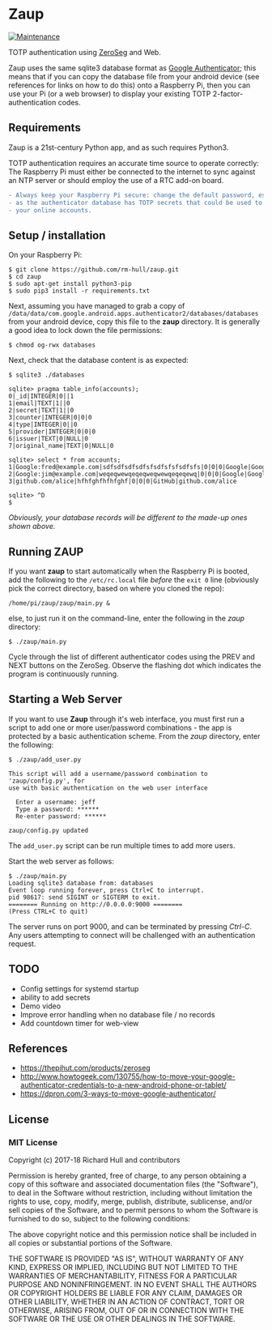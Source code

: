 # Zaup
[![Maintenance](https://img.shields.io/maintenance/yes/2020.svg?maxAge=2592000)]()

TOTP authentication using [ZeroSeg](https://thepihut.com/products/zeroseg) and Web.

Zaup uses the same sqlite3 database format as [Google Authenticator](https://play.google.com/store/apps/details?id=com.google.android.apps.authenticator2&hl=en_GB);
this means that if you can copy the database file from your android device (see
references for links on how to do this) onto a Raspberry Pi, then you can use
your Pi (or a web browser) to display your existing TOTP 2-factor-authentication codes.

## Requirements

Zaup is a 21st-century Python app, and as such requires Python3.

TOTP authentication requires an accurate time source to operate correctly: The
Raspberry Pi must either be connected to the internet to sync against an NTP
server or should employ the use of a RTC add-on board.

```diff
- Always keep your Raspberry Pi secure: change the default password, especially
- as the authenticator database has TOTP secrets that could be used to compromise
- your online accounts.
```

## Setup / installation

On your Raspberry Pi:

    $ git clone https://github.com/rm-hull/zaup.git
    $ cd zaup
    $ sudo apt-get install python3-pip
    $ sudo pip3 install -r requirements.txt

Next, assuming you have managed to grab a copy of
`/data/data/com.google.android.apps.authenticator2/databases/databases` from
your android device, copy this file to the **zaup** directory. It is generally
a good idea to lock down the file permissions:

    $ chmod og-rwx databases

Next, check that the database content is as expected:

    $ sqlite3 ./databases

    sqlite> pragma table_info(accounts);
    0|_id|INTEGER|0||1
    1|email|TEXT|1||0
    2|secret|TEXT|1||0
    3|counter|INTEGER|0|0|0
    4|type|INTEGER|0||0
    5|provider|INTEGER|0|0|0
    6|issuer|TEXT|0|NULL|0
    7|original_name|TEXT|0|NULL|0

    sqlite> select * from accounts;
    1|Google:fred@example.com|sdfsdfsdfsdfsfsdfsfsfsdfsfs|0|0|0|Google|Google:fred@example.com
    2|Google:jim@example.com|weqeqwewqeqeqweqwewqeqeqewq|0|0|0|Google|Google:jim@example.com
    3|github.com/alice|hfhfghfhfhfghf|0|0|0|GitHub|github.com/alice

    sqlite> ^D
    $

_Obviously, your database records will be different to the made-up ones shown
above._

## Running ZAUP

If you want **zaup** to start automatically when the Raspberry Pi is booted,
add the following to the `/etc/rc.local` file _before_ the `exit 0` line
(obviously pick the correct directory, based on where you cloned the repo):

    /home/pi/zaup/zaup/main.py &

else, to just run it on the command-line, enter the following in the _zaup_
directory:

    $ ./zaup/main.py

Cycle through the list of different authenticator codes using the PREV and NEXT
buttons on the ZeroSeg. Observe the flashing dot which indicates the program
is continuously running.

## Starting a Web Server

If you want to use **Zaup** through it's web interface, you must first run a script
to add one or more user/password combinations - the app is protected by a basic
authentication scheme. From the _zaup_ directory, enter the following:


    $ ./zaup/add_user.py

    This script will add a username/password combination to 'zaup/config.py', for
    use with basic authentication on the web user interface

      Enter a username: jeff
      Type a password: ******
      Re-enter password: ******

    zaup/config.py updated

The `add_user.py` script can be run multiple times to add more users.

Start the web server as follows:

    $ ./zaup/main.py
    Loading sqlite3 database from: databases
    Event loop running forever, press Ctrl+C to interrupt.
    pid 98617: send SIGINT or SIGTERM to exit.
    ======== Running on http://0.0.0.0:9000 ========
    (Press CTRL+C to quit)

The server runs on port 9000, and can be terminated by pressing _Ctrl-C_. Any users
attempting to connect will be challenged with an authentication request.

## TODO

* Config settings for systemd startup
* ability to add secrets
* Demo video
* Improve error handling when no database file / no records
* Add countdown timer for web-view

## References

* https://thepihut.com/products/zeroseg
* http://www.howtogeek.com/130755/how-to-move-your-google-authenticator-credentials-to-a-new-android-phone-or-tablet/
* https://dpron.com/3-ways-to-move-google-authenticator/

## License

### MIT License

Copyright (c) 2017-18 Richard Hull and contributors

Permission is hereby granted, free of charge, to any person obtaining a copy
of this software and associated documentation files (the "Software"), to deal
in the Software without restriction, including without limitation the rights
to use, copy, modify, merge, publish, distribute, sublicense, and/or sell
copies of the Software, and to permit persons to whom the Software is
furnished to do so, subject to the following conditions:

The above copyright notice and this permission notice shall be included in all
copies or substantial portions of the Software.

THE SOFTWARE IS PROVIDED "AS IS", WITHOUT WARRANTY OF ANY KIND, EXPRESS OR
IMPLIED, INCLUDING BUT NOT LIMITED TO THE WARRANTIES OF MERCHANTABILITY,
FITNESS FOR A PARTICULAR PURPOSE AND NONINFRINGEMENT. IN NO EVENT SHALL THE
AUTHORS OR COPYRIGHT HOLDERS BE LIABLE FOR ANY CLAIM, DAMAGES OR OTHER
LIABILITY, WHETHER IN AN ACTION OF CONTRACT, TORT OR OTHERWISE, ARISING FROM,
OUT OF OR IN CONNECTION WITH THE SOFTWARE OR THE USE OR OTHER DEALINGS IN THE
SOFTWARE.
